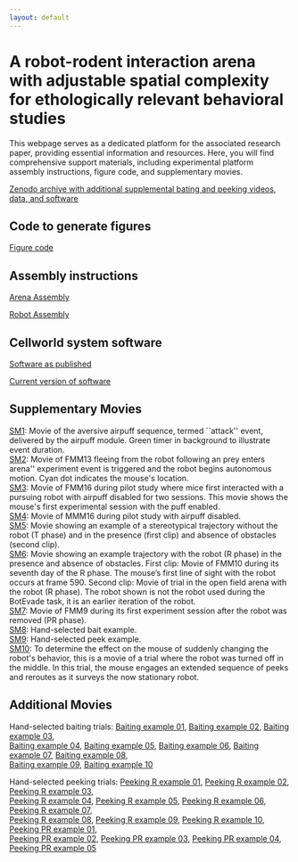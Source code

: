 ```yaml
---
layout: default
---
```

# A robot-rodent interaction arena with adjustable spatial complexity for ethologically relevant behavioral studies

This webpage serves as a dedicated platform for the associated research paper, providing essential information and resources.  Here, you will find comprehensive support materials, including experimental platform assembly instructions, figure code, and supplementary movies. 

[Zenodo archive with additional supplemental bating and peeking videos, data, and software](https://doi.org/10.5281/zenodo.10308436)

## Code to generate figures
[Figure code](https://colab.research.google.com/drive/1XQse5IhVzUngcO0sqSfA72_A3R13oN_s)

## Assembly instructions 

[Arena Assembly](https://github.com/cellworld/arena_assembly)

[Robot Assembly](https://github.com/cellworld/robot_assembly)

## Cellworld system software

[Software as published](https://github.com/cellworld/cellworld_methods_Cell_Reports)

[Current version of software](https://github.com/cellworld)

## Supplementary Movies

[SM1](https://drive.google.com/file/d/15kYQ08wkxQSVNKPTcDjExMeWcO-_lcIr/view?usp=drive_link): Movie of the aversive airpuff sequence, termed ``attack'' event, delivered by the airpuff module. Green timer in background to illustrate event duration.\
[SM2](https://drive.google.com/file/d/1CFKGqN_E3kLcLlZ1kaWFpweNhRsrIOGm/view?usp=drive_link): Movie of FMM13 fleeing from the robot following an prey enters arena'' experiment event is triggered and the robot begins autonomous motion. Cyan dot indicates the mouse's location.\
[SM3](https://drive.google.com/file/d/1hTnazNUwTexS4V1q34gw31Hbr2WWD43k/view?usp=drive_link): Movie of FMM16 during pilot study where mice first interacted with a pursuing robot with airpuff disabled for two sessions. This movie shows the mouse's first experimental session with the puff enabled.\
[SM4](https://drive.google.com/file/d/1HNPp-ZUfcWcXzqO9hbwgw8Wbi8MzIKxi/view?usp=drive_link): Movie of MMM16 during pilot study with airpuff disabled.\
[SM5](https://drive.google.com/file/d/1I4GmLt-zJu317692L_qIAbHeZkEBi_te/view?usp=drive_link): Movie showing an example of a stereotypical trajectory without the robot (T phase) and in the presence (first clip) and absence of obstacles
(second clip).  
[SM6](https://drive.google.com/file/d/1ITuEYMaQK5Dx2QBWYJRPyuGJCTomNtZU/view?usp=drive_link): Movie showing an example trajectory with the robot (R phase) in the presence and absence of obstacles. First clip: Movie of FMM10 during its seventh day of the R phase. The mouse’s first line of sight with the robot occurs at frame 590. Second clip: Movie of trial in the open field arena with the robot (R phase). The robot shown is not the robot used during the BotEvade task, it is an earlier iteration
of the robot.  
[SM7](https://drive.google.com/file/d/1g2lOW1llN4LFSv82--t0fAXqmXnw7gru/view?usp=drive_link): Movie of FMM9 during its first experiment session after the robot was removed (PR phase).        
[SM8](https://drive.google.com/file/d/1a2H_GFfH4ybiEwsobWq-ZyZ6sgH7nODA/view?usp=drive_link):  Hand-selected bait example.   
[SM9](https://drive.google.com/file/d/1wp97JFy9y6iO8BQkyy7jMH0DEnqbzOoQ/view?usp=drive_link): Hand-selected peek example.   
[SM10](https://drive.google.com/file/d/1kSjvDAjUnCyzDQue56vo5ga-isZFuUMm/view?usp=drive_link): To determine the effect on the mouse of suddenly changing the robot's behavior, this is a movie of a trial where the robot was turned off in the middle. In this trial, the mouse engages an extended sequence of peeks and reroutes as it surveys the now stationary robot.

## Additional Movies
Hand-selected baiting trials: 
[Baiting example 01](https://drive.google.com/file/d/1xqAcACRE8Epe_tkjJZIVoMsiXhiEgTix/view?usp=drive_link),
[Baiting example 02](https://drive.google.com/file/d/19_JMtEkDhKWE3OMEj9GZ_3kypgnRWoGu/view?usp=drive_link),
[Baiting example 03](https://drive.google.com/file/d/1umIsHTe7Y2AIUhnY2wDvUrrb1iW2jTPD/view?usp=drive_link),  
[Baiting example 04](https://drive.google.com/file/d/1LfJn5Qr90TYEAhsYlGQ9vt28iLYAuYQy/view?usp=drive_link), 
[Baiting example 05](https://drive.google.com/file/d/19FGqh2I9GfBb4cI1PjU43GsiM6al0lTL/view?usp=drive_link),
[Baiting example 06](https://drive.google.com/file/d/1Lku3I09aIRP2oLt77qmZ1DWj47fxXYfF/view?usp=drive_link),
[Baiting example 07](https://drive.google.com/file/d/1FlJM0WHxpAxLBqjTPFJqyPYCZ0IjeOCo/view?usp=drive_link),
[Baiting example 08](https://drive.google.com/file/d/1b5wqWPdpfVYMtawSb5LsR1lLe1KrOxd4/view?usp=drive_link),  
[Baiting example 09](https://drive.google.com/file/d/1ktO7j5lwiCYvh783-YKy0ANFPsk6WKoa/view?usp=drive_link),
[Baiting example 10](https://drive.google.com/file/d/12mGKSz3TDoQRfJFjUZbmbXCliqKFQct6/view?usp=drive_link)

Hand-selected peeking trials:
[Peeking R example 01](https://drive.google.com/file/d/1CtstpFcKw1e_bGbMuG9RhDcW-lnTJBhU/view?usp=drive_link),
[Peeking R example 02](https://drive.google.com/file/d/1Cuybs67eZWFv4pUpqjsbE3MEoXMD2hse/view?usp=drive_link),
[Peeking R example 03](https://drive.google.com/file/d/1D3PZWN7Rnz4n-5r9MyKd9CKAFwrR-BfJ/view?usp=drive_link),  
[Peeking R example 04](https://drive.google.com/file/d/1CxwrJpOwY0CDKImBWqWn48-HxntsMqim/view?usp=drive_link),
[Peeking R example 05](https://drive.google.com/file/d/1D4sQ2NQu6HcQZNY5snizhzaizkbkvEH3/view?usp=drive_link),
[Peeking R example 06](https://drive.google.com/file/d/1D820k9gtfVsrH2VZWGBY4p2tUCofsC6J/view?usp=drive_link),
[Peeking R example 07](https://drive.google.com/file/d/1DE1_0ezA1afaWahGJtmioMTWQiQPRjM2/view?usp=drive_link),  
[Peeking R example 08](https://drive.google.com/file/d/1DFNINl7bYIti1yhzQtmzLW2ypsG7ME3y/view?usp=drive_link),
[Peeking R example 09](https://drive.google.com/file/d/1DMpz_or6fctGEGNx0LWUvWgCqc3feHfr/view?usp=drive_link),
[Peeking R example 10](https://drive.google.com/file/d/1DVF-Ccn9dfIcpvFkhRjkywfrAUd1GaDX/view?usp=drive_link),
[Peeking PR example 01](https://drive.google.com/file/d/1DbTW91NXLAuByBZpeepkvT1u1fArNhMO/view?usp=drive_link),  
[Peeking PR example 02](https://drive.google.com/file/d/1D_m5R6VUJjVCxNg2mr5RwxgDnF6LXcuu/view?usp=drive_link),
[Peeking PR example 03](https://drive.google.com/file/d/1Ds4xuUQny11xWsW3vjc_ZV402Fqc1rWg/view?usp=drive_link),
[Peeking PR example 04](https://drive.google.com/file/d/1DjG-S2eLDT5BT88gD4s7XVpwmoeio4wA/view?usp=drive_link),
[Peeking PR example 05](https://drive.google.com/file/d/1DhZBDwWF3F6SxrAEtI_LgA8QhlVXPPbe/view?usp=drive_link)

